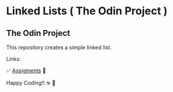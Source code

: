 # Linked Lists ( The Odin Project )
## The Odin Project
This repository creates a simple linked list.

Links:

:white_check_mark: [Assigments](https://www.theodinproject.com/lessons/javascript-linked-lists#assignment) :blue_book:

 Happy Coding!! :coffee: :rocket:

